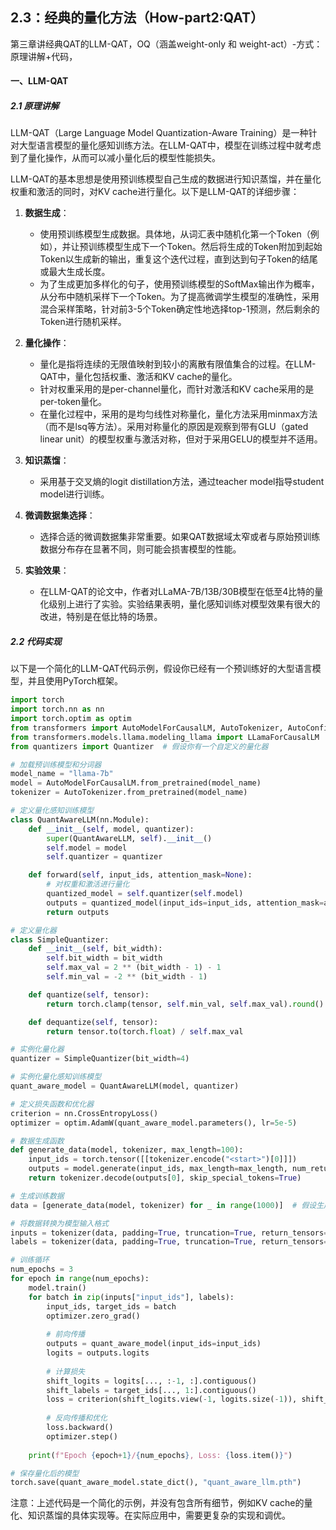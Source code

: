 ## 2.3：经典的量化方法（How-part2:QAT）
第三章讲经典QAT的LLM-QAT，OQ（涵盖weight-only 和 weight-act）-方式：原理讲解+代码，

#### 一、LLM-QAT

##### 2.1 原理讲解

LLM-QAT（Large Language Model Quantization-Aware Training）是一种针对大型语言模型的量化感知训练方法。在LLM-QAT中，模型在训练过程中就考虑到了量化操作，从而可以减小量化后的模型性能损失。

LLM-QAT的基本思想是使用预训练模型自己生成的数据进行知识蒸馏，并在量化权重和激活的同时，对KV cache进行量化。以下是LLM-QAT的详细步骤：

1. **数据生成**：

   - 使用预训练模型生成数据。具体地，从词汇表中随机化第一个Token（例如<start>），并让预训练模型生成下一个Token。然后将生成的Token附加到起始Token以生成新的输出，重复这个迭代过程，直到达到句子Token的结尾或最大生成长度。
   - 为了生成更加多样化的句子，使用预训练模型的SoftMax输出作为概率，从分布中随机采样下一个Token。为了提高微调学生模型的准确性，采用混合采样策略，针对前3-5个Token确定性地选择top-1预测，然后剩余的Token进行随机采样。

2. **量化操作**：

   - 量化是指将连续的无限值映射到较小的离散有限值集合的过程。在LLM-QAT中，量化包括权重、激活和KV cache的量化。
   - 针对权重采用的是per-channel量化，而针对激活和KV cache采用的是per-token量化。
   - 在量化过程中，采用的是均匀线性对称量化，量化方法采用minmax方法（而不是lsq等方法）。采用对称量化的原因是观察到带有GLU（gated linear unit）的模型权重与激活对称，但对于采用GELU的模型并不适用。

3. **知识蒸馏**：

   - 采用基于交叉熵的logit distillation方法，通过teacher model指导student model进行训练。

4. **微调数据集选择**：

   - 选择合适的微调数据集非常重要。如果QAT数据域太窄或者与原始预训练数据分布存在显著不同，则可能会损害模型的性能。

5. **实验效果**：

   - 在LLM-QAT的论文中，作者对LLaMA-7B/13B/30B模型在低至4比特的量化级别上进行了实验。实验结果表明，量化感知训练对模型效果有很大的改进，特别是在低比特的场景。

##### 2.2 代码实现

以下是一个简化的LLM-QAT代码示例，假设你已经有一个预训练好的大型语言模型，并且使用PyTorch框架。

```python
import torch
import torch.nn as nn
import torch.optim as optim
from transformers import AutoModelForCausalLM, AutoTokenizer, AutoConfig
from transformers.models.llama.modeling_llama import LLamaForCausalLM
from quantizers import Quantizer  # 假设你有一个自定义的量化器

# 加载预训练模型和分词器
model_name = "llama-7b"
model = AutoModelForCausalLM.from_pretrained(model_name)
tokenizer = AutoTokenizer.from_pretrained(model_name)

# 定义量化感知训练模型
class QuantAwareLLM(nn.Module):
    def __init__(self, model, quantizer):
        super(QuantAwareLLM, self).__init__()
        self.model = model
        self.quantizer = quantizer

    def forward(self, input_ids, attention_mask=None):
        # 对权重和激活进行量化
        quantized_model = self.quantizer(self.model)
        outputs = quantized_model(input_ids=input_ids, attention_mask=attention_mask)
        return outputs

# 定义量化器
class SimpleQuantizer:
    def __init__(self, bit_width):
        self.bit_width = bit_width
        self.max_val = 2 ** (bit_width - 1) - 1
        self.min_val = -2 ** (bit_width - 1)

    def quantize(self, tensor):
        return torch.clamp(tensor, self.min_val, self.max_val).round().to(torch.int)

    def dequantize(self, tensor):
        return tensor.to(torch.float) / self.max_val

# 实例化量化器
quantizer = SimpleQuantizer(bit_width=4)

# 实例化量化感知训练模型
quant_aware_model = QuantAwareLLM(model, quantizer)

# 定义损失函数和优化器
criterion = nn.CrossEntropyLoss()
optimizer = optim.AdamW(quant_aware_model.parameters(), lr=5e-5)

# 数据生成函数
def generate_data(model, tokenizer, max_length=100):
    input_ids = torch.tensor([[tokenizer.encode("<start>")[0]]])
    outputs = model.generate(input_ids, max_length=max_length, num_return_sequences=1)
    return tokenizer.decode(outputs[0], skip_special_tokens=True)

# 生成训练数据
data = [generate_data(model, tokenizer) for _ in range(1000)]  # 假设生成1000条数据

# 将数据转换为模型输入格式
inputs = tokenizer(data, padding=True, truncation=True, return_tensors="pt")
labels = tokenizer(data, padding=True, truncation=True, return_tensors="pt", return_attention_mask=False)["input_ids"]

# 训练循环
num_epochs = 3
for epoch in range(num_epochs):
    model.train()
    for batch in zip(inputs["input_ids"], labels):
        input_ids, target_ids = batch
        optimizer.zero_grad()
        
        # 前向传播
        outputs = quant_aware_model(input_ids=input_ids)
        logits = outputs.logits
        
        # 计算损失
        shift_logits = logits[..., :-1, :].contiguous()
        shift_labels = target_ids[..., 1:].contiguous()
        loss = criterion(shift_logits.view(-1, logits.size(-1)), shift_labels.view(-1))
        
        # 反向传播和优化
        loss.backward()
        optimizer.step()
    
    print(f"Epoch {epoch+1}/{num_epochs}, Loss: {loss.item()}")

# 保存量化后的模型
torch.save(quant_aware_model.state_dict(), "quant_aware_llm.pth")
```

注意：上述代码是一个简化的示例，并没有包含所有细节，例如KV cache的量化、知识蒸馏的具体实现等。在实际应用中，需要更复杂的实现和调优。